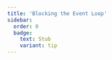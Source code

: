 ```yaml
---
title: 'Blocking the Event Loop'
sidebar:
  order: 0
  badge:
    text: Stub
    variant: tip
---
```


 